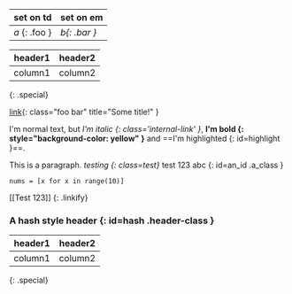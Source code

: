 
| set on td     | set on em    |
| ------------- | ------------ |
| *a* {: .foo } | *b{: .bar }* |



| header1 | header2 |
| ------- | ------- |
| column1 | column2 |
{: .special}

[link](http://example.com){: class="foo bar" title="Some title!" }

I'm normal text, but *I'm italic {: class='internal-link' }*, **I'm bold {: style="background-color: yellow" }** and ==I'm highlighted {: id=highlight }==.

This is a paragraph. *testing {: class=test}*
test 123
abc
{: id=an_id .a_class }




``` {:data-python=asdf .test}
nums = [x for x in range(10)]
```

[[Test 123]] {: .linkify}

### A hash style header {: id=hash .header-class }
| header1 | header2 |
| ------- | ------- |
| column1 | column2 |
{: .special}
